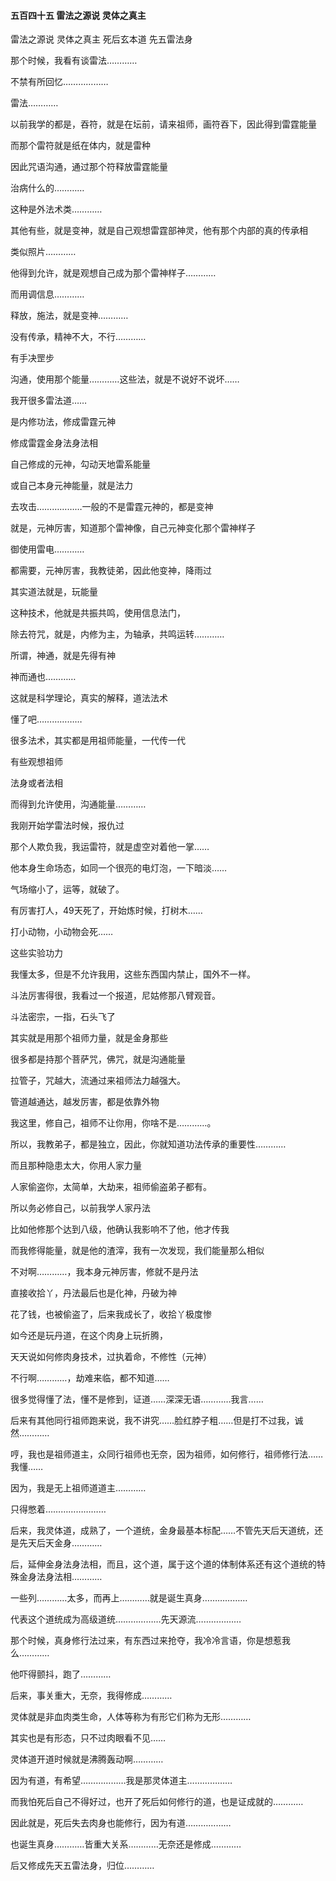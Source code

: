 #### 五百四十五 雷法之源说 灵体之真主

雷法之源说
灵体之真主
死后玄本道
先五雷法身


那个时候，我看有谈雷法…………

不禁有所回忆………………


雷法…………

以前我学的都是，吞符，就是在坛前，请来祖师，画符吞下，因此得到雷霆能量

而那个雷符就是纸在体内，就是雷种

因此咒语沟通，通过那个符释放雷霆能量

治病什么的…………

这种是外法术类…………

其他有些，就是变神，就是自己观想雷霆部神灵，他有那个内部的真的传承相

类似照片…………

他得到允许，就是观想自己成为那个雷神样子…………

而用调信息…………

释放，施法，就是变神…………

没有传承，精神不大，不行…………

有手决罡步

沟通，使用那个能量…………这些法，就是不说好不说坏……


我开很多雷法道……

是内修功法，修成雷霆元神

修成雷霆金身法身法相

自己修成的元神，勾动天地雷系能量

或自己本身元神能量，就是法力

去攻击………………一般的不是雷霆元神的，都是变神

就是，元神厉害，知道那个雷神像，自己元神变化那个雷神样子

御使用雷电…………

都需要，元神厉害，我教徒弟，因此他变神，降雨过


其实道法就是，玩能量

这种技术，他就是共振共鸣，使用信息法门，

除去符咒，就是，内修为主，为轴承，共鸣运转…………

所谓，神通，就是先得有神

神而通也…………

这就是科学理论，真实的解释，道法法术

懂了吧………………

很多法术，其实都是用祖师能量，一代传一代

有些观想祖师

法身或者法相

而得到允许使用，沟通能量…………

我刚开始学雷法时候，报仇过

那个人欺负我，我运雷符，就是虚空对着他一掌……

他本身生命场态，如同一个很亮的电灯泡，一下暗淡……

气场缩小了，运等，就破了。

有厉害打人，49天死了，开始炼时候，打树木……

打小动物，小动物会死……

这些实验功力

我懂太多，但是不允许我用，这些东西国内禁止，国外不一样。

斗法厉害得很，我看过一个报道，尼姑修那八臂观音。

斗法密宗，一指，石头飞了

其实就是用那个祖师力量，就是金身那些

很多都是持那个菩萨咒，佛咒，就是沟通能量

拉管子，咒越大，流通过来祖师法力越强大。

管道越通达，越发厉害，都是依靠外物

我这里，修自己，祖师不让你用，你啥不是…………。

所以，我教弟子，都是独立，因此，你就知道功法传承的重要性…………

而且那种隐患太大，你用人家力量

人家偷盗你，太简单，大劫来，祖师偷盗弟子都有。

所以务必修自己，以前我学人家丹法

比如他修那个达到八级，他确认我影响不了他，他才传我

而我修得能量，就是他的渣滓，我有一次发现，我们能量那么相似

不对啊…………，我本身元神厉害，修就不是丹法

直接收拾丫，丹法最后也是化神，丹破为神

花了钱，也被偷盗了，后来我成长了，收拾丫极度惨

如今还是玩丹道，在这个肉身上玩折腾，

天天说如何修肉身技术，过执着命，不修性（元神）

不行啊…………，劫难来临，都不知道……


很多觉得懂了法，懂不是修到，证道……深深无语…………我言……

后来有其他同行祖师跑来说，我不讲究……脸红脖子粗……但是打不过我，诚然…………

哼，我也是祖师道主，众同行祖师也无奈，因为祖师，如何修行，祖师修行法……我懂……

因为，我是无上祖师道道主…………

只得憋着……………………

后来，我灵体道，成熟了，一个道统，金身最基本标配……不管先天后天道统，还是先天后天金身…………

后，延伸金身法身法相，而且，这个道，属于这个道的体制体系还有这个道统的特殊金身法身法相…………

一些列…………太多，而再上…………就是诞生真身………………


代表这个道统成为高级道统………………先天源流………………

那个时候，真身修行法过来，有东西过来抢夺，我冷冷言语，你是想惹我么…………

他吓得颤抖，跑了…………

后来，事关重大，无奈，我得修成…………

灵体就是非血肉类生命，人体等称为有形它们称为无形…………

其实也是有形态，只不过肉眼看不见……

灵体道开道时候就是沸腾轰动啊…………

因为有道，有希望………………我是那灵体道主………………

而我怕死后自己不得好过，也开了死后如何修行的道，也是证成就的…………

因此就是，死后失去肉身也能修行，因为有道………………


也诞生真身…………皆重大关系…………无奈还是修成…………

后又修成先天五雷法身，归位…………